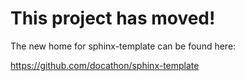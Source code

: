 # This project has moved!

The new home for sphinx-template can be found here:

https://github.com/docathon/sphinx-template
